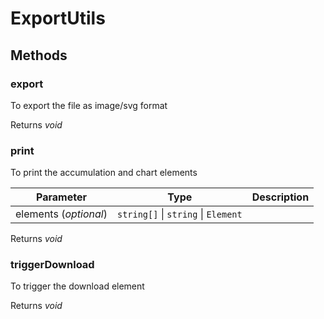 # ExportUtils

## Methods

### export

To export the file as image/svg format

Returns *void*

### print

To print the accumulation and chart elements

| Parameter | Type | Description |
|------|------|-------------|
| elements (*optional*) |  `string[]` &#124;  `string` &#124;  `Element` | <br> |

Returns *void*

### triggerDownload

To trigger the download element

Returns *void*

